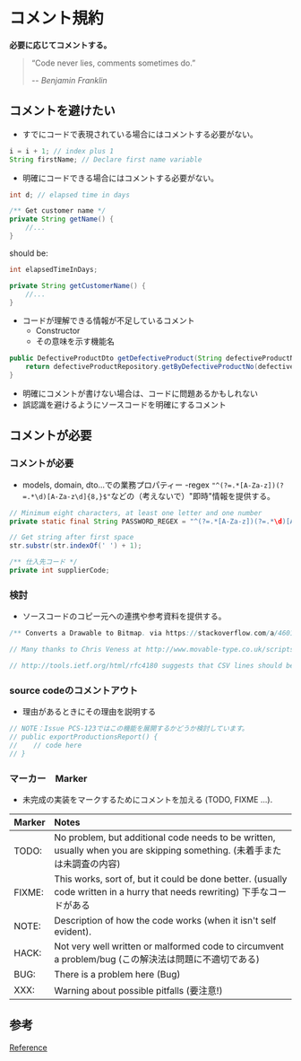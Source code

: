# コメント規約

**必要に応じてコメントする。**
> “Code never lies, comments sometimes do.”
>
> -- <cite>Benjamin Franklin</cite>

## コメントを避けたい

- すでにコードで表現されている場合にはコメントする必要がない。

```java
i = i + 1; // index plus 1
String firstName; // Declare first name variable
```

- 明確にコードできる場合にはコメントする必要がない。

```java
int d; // elapsed time in days

/** Get customer name */
private String getName() {
    //...
}
```

should be:

```java
int elapsedTimeInDays;

private String getCustomerName() {
    //...
}
```

- コードが理解できる情報が不足しているコメント
  - Constructor
  - その意味を示す機能名

```java
public DefectiveProductDto getDefectiveProduct(String defectiveProductNo) {
    return defectiveProductRepository.getByDefectiveProductNo(defectiveProductNo);
}
```

- 明確にコメントが書けない場合は、コードに問題あるかもしれない
- 誤認識を避けるようにソースコードを明確にするコメント

## コメントが必要

### コメントが必要

- models, domain, dto...での業務プロパティー
-regex `"^(?=.*[A-Za-z])(?=.*\d)[A-Za-z\d]{8,}$"`などの（考えないで）"即時"情報を提供する。

```java
// Minimum eight characters, at least one letter and one number
private static final String PASSWORD_REGEX = "^(?=.*[A-Za-z])(?=.*\d)[A-Za-z\d]{8,}$";

// Get string after first space
str.substr(str.indexOf(' ') + 1);

/** 仕入先コード */
private int supplierCode;
```

### 検討

- ソースコードのコピー元への連携や参考資料を提供する。

```java
/** Converts a Drawable to Bitmap. via https://stackoverflow.com/a/46018816/2219998. */

// Many thanks to Chris Veness at http://www.movable-type.co.uk/scripts/latlong.html for a great reference and examples.

// http://tools.ietf.org/html/rfc4180 suggests that CSV lines should be terminated by CRLF, hence the \r\n.
```

### source codeのコメントアウト

- 理由があるときにその理由を説明する

```java
// NOTE：Issue PCS-123ではこの機能を展開するかどうか検討しています。
// public exportProductionsReport() {
//    // code here
// }
```

### マーカー　Marker

- 未完成の実装をマークするためにコメントを加える (TODO, FIXME ...).

| Marker |                                                            Notes                                                            |
| :----- | :-------------------------------------------------------------------------------------------------------------------------- |
| TODO:  | No problem, but additional code needs to be written, usually when you are skipping something. (未着手または未調査の内容)    |
| FIXME: | This works, sort of, but it could be done better. (usually code written in a hurry that needs rewriting) 下手なコードがある |
| NOTE:  | Description of how the code works (when it isn't self evident).                                                             |
| HACK:  | Not very well written or malformed code to circumvent a problem/bug (この解決法は問題に不適切である)                        |
| BUG:   | There is a problem here (Bug)                                                                                               |
| XXX:   | Warning about possible pitfalls (要注意!)                                                                                   |

## 参考

[Reference](https://stackoverflow.blog/2021/12/23/best-practices-for-writing-code-comments/)
